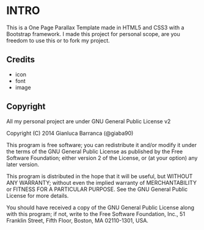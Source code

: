 INTRO
=====
This is a One Page Parallax Template made in HTML5 and CSS3 with a Bootstrap framework.
I made this project for personal scope, are you freedom to use this or to fork my project.

Credits
-------
+ icon
+ font
+ image

Copyright
---------
All my personal project are under GNU General Public License v2  

Copyright (C) 2014  Gianluca Barranca (@giaba90)

This program is free software; you can redistribute it and/or
modify it under the terms of the GNU General Public License
as published by the Free Software Foundation; either version 2
of the License, or (at your option) any later version.

This program is distributed in the hope that it will be useful,
but WITHOUT ANY WARRANTY; without even the implied warranty of
MERCHANTABILITY or FITNESS FOR A PARTICULAR PURPOSE.  See the
GNU General Public License for more details.

You should have received a copy of the GNU General Public License
along with this program; if not, write to the Free Software
Foundation, Inc., 51 Franklin Street, Fifth Floor, Boston, MA  02110-1301, USA.
